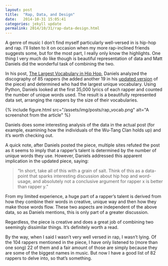 ```yaml
---
layout: post
title:  "Rap, Data, and Design"
date:   2014-10-31 15:05:41
categories: jekyll update
permalink: 2014/10/31/rap-data-design.html
---
```


A genre of music I don’t find myself particularly well-versed in is hip-hop and rap. I’ll listen to it on occasion when my more rap-inclined friends suggests some, but for the most part, I really only know the highlights. One thing I very much do like though is beautiful representation of data and Matt Daniels did the wonderful task of combining the two.

In his post, [The Largest Vocabulary in Hip Hop](http://experiments.undercurrent.com/), Daniels analyzed the discography of 85 rappers (he added another 19 in his [updated version](http://mfdaniels.tumblr.com/post/93313634355/updated-rappers-sorted-by-size-of-vocabulary-20-new/) of the piece) and determined who had the largest unique vocabulary. Using Python, Daniels looked at the first 35,000 lyrics of each rapper and counted the number of unique words used. The result is a beautifully represented data set, arranging the rappers by the size of their vocabularies.

{% include figure.html src="/assets/img/posts/rap_vocab.png" alt="A screenshot from the article" %}

Daniels does some interesting analysis of the data in the actual post (for example, examining how the individuals of the Wu-Tang Clan holds up) and it’s worth checking out.

A quick note, after Daniels posted the piece, multiple sites refuted the post as it seems to imply that a rapper’s talent is determined by the number of unique words they use. However, Daniels addressed this apparent implication in the updated piece, saying: 

> “In short, take all of this with a grain of salt. Think of this as a data-point that sparks interesting discussion about hip hop and word-usage, and absolutely not a conclusive argument for rapper x is better than rapper y.”

From my limited experience, a huge part of a rapper’s talent is derived from how they combine their words in creative, unique way and then how they make those words flow. These two aspects are independent of the above data, so as Daniels mentions, this is only part of a greater discussion. 

Regardless, the piece is creative and does a great job of combining two seemingly dissimilar things. It’s definitely worth a read.

By the way, when I said I wasn’t very well versed in rap, I wasn’t lying. Of the 104 rappers mentioned in the piece, I have only listened to (more than one song) 22 of them and a fair amount of those are simply because they are some of the biggest names in music. But now I have a good list of 82 rappers to delve into, so that’s something.

